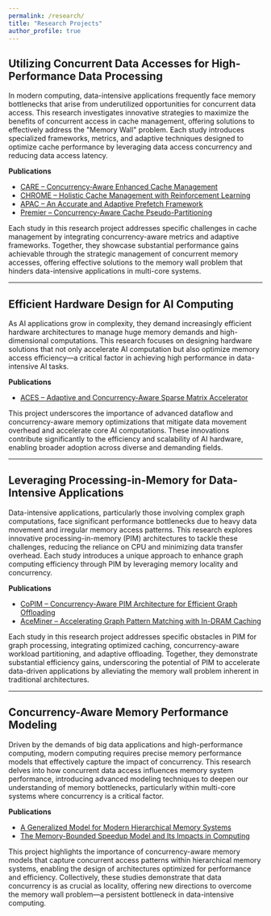 ```yaml
---
permalink: /research/
title: "Research Projects"
author_profile: true
---
```


## Utilizing Concurrent Data Accesses for High-Performance Data Processing

In modern computing, data-intensive applications frequently face memory bottlenecks that arise from underutilized opportunities for concurrent data access. This research investigates innovative strategies to maximize the benefits of concurrent access in cache management, offering solutions to effectively address the "Memory Wall" problem. Each study introduces specialized frameworks, metrics, and adaptive techniques designed to optimize cache performance by leveraging data access concurrency and reducing data access latency.

**Publications**

- [CARE – Concurrency-Aware Enhanced Cache Management](../publications/HPCA2023)
- [CHROME – Holistic Cache Management with Reinforcement Learning](../publications/HPCA2024)
- [APAC – An Accurate and Adaptive Prefetch Framework](../publications/ICCD2020)
- [Premier – Concurrency-Aware Cache Pseudo-Partitioning](../publications/ICCD2021)


Each study in this research project addresses specific challenges in cache management by integrating concurrency-aware metrics and adaptive frameworks. Together, they showcase substantial performance gains achievable through the strategic management of concurrent memory accesses, offering effective solutions to the memory wall problem that hinders data-intensive applications in multi-core systems.

---

## Efficient Hardware Design for AI Computing

As AI applications grow in complexity, they demand increasingly efficient hardware architectures to manage huge memory demands and high-dimensional computations. This research focuses on designing hardware solutions that not only accelerate AI computation but also optimize memory access efficiency—a critical factor in achieving high performance in data-intensive AI tasks.

**Publications**

- [ACES – Adaptive and Concurrency-Aware Sparse Matrix Accelerator](../publications/ASPLOS2024)

This project underscores the importance of advanced dataflow and concurrency-aware memory optimizations that mitigate data movement overhead and accelerate core AI computations. These innovations contribute significantly to the efficiency and scalability of AI hardware, enabling broader adoption across diverse and demanding fields.

---

## Leveraging Processing-in-Memory for Data-Intensive Applications

Data-intensive applications, particularly those involving complex graph computations, face significant performance bottlenecks due to heavy data movement and irregular memory access patterns. This research explores innovative processing-in-memory (PIM) architectures to tackle these challenges, reducing the reliance on CPU and minimizing data transfer overhead. Each study introduces a unique approach to enhance graph computing efficiency through PIM by leveraging memory locality and concurrency.

**Publications**

- [CoPIM – Concurrency-Aware PIM Architecture for Efficient Graph Offloading](../publications/ISLPED2021)
- [AceMiner – Accelerating Graph Pattern Matching with In-DRAM Caching](../publications/ICCD2024)

Each study in this research project addresses specific obstacles in PIM for graph processing, integrating optimized caching, concurrency-aware workload partitioning, and adaptive offloading. Together, they demonstrate substantial efficiency gains, underscoring the potential of PIM to accelerate data-driven applications by alleviating the memory wall problem inherent in traditional architectures.

---

## Concurrency-Aware Memory Performance Modeling

Driven by the demands of big data applications and high-performance computing, modern computing requires precise memory performance models that effectively capture the impact of concurrency. This research delves into how concurrent data access influences memory system performance, introducing advanced modeling techniques to deepen our understanding of memory bottlenecks, particularly within multi-core systems where concurrency is a critical factor.


**Publications**

- [A Generalized Model for Modern Hierarchical Memory Systems](../publications/WSC2022)
- [The Memory-Bounded Speedup Model and Its Impacts in Computing](../publications/JCST2023)

This project highlights the importance of concurrency-aware memory models that capture concurrent access patterns within hierarchical memory systems, enabling the design of architectures optimized for performance and efficiency. Collectively, these studies demonstrate that data concurrency is as crucial as locality, offering new directions to overcome the memory wall problem—a persistent bottleneck in data-intensive computing.
